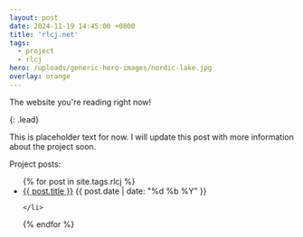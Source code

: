 ```yaml
---
layout: post
date: 2024-11-19 14:45:00 +0800
title: 'rlcj.net'
tags:
  - project
  - rlcj
hero: /uploads/generic-hero-images/nordic-lake.jpg
overlay: orange
---
```


The website you're reading right now!

{: .lead}

This is placeholder text for now. I will update this post with more information about the project soon.

Project posts:
<ul>
  {% for post in site.tags.rlcj %}
    <li>
      <a href="{{ post.url }}">{{ post.title }}</a>
      <span>{{ post.date | date: "%d %b %Y" }}</span>
      
    </li>
  {% endfor %}
</ul>
